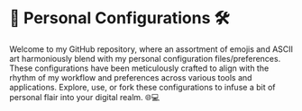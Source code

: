 # 🚀 Personal Configurations 🛠️

Welcome to my GitHub repository, where an assortment of emojis and ASCII art harmoniously blend with my personal configuration files/preferences. These configurations have been meticulously crafted to align with the rhythm of my workflow and preferences across various tools and applications. Explore, use, or fork these configurations to infuse a bit of personal flair into your digital realm. 🌐💻
